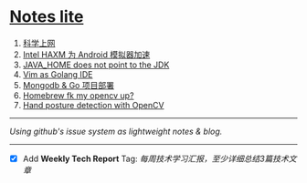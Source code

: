# [Notes lite](https://github.com/rainyear/lolita/issues)


1. [科学上网](https://github.com/rainyear/lolita/issues/1)
2. [Intel HAXM 为 Android 模拟器加速](https://github.com/rainyear/lolita/issues/2)
3. [JAVA_HOME does not point to the JDK](https://github.com/rainyear/lolita/issues/3)
5. [Vim as Golang IDE](https://github.com/rainyear/lolita/issues/5)
6. [Mongodb & Go 项目部署](https://github.com/rainyear/lolita/issues/6)
7. [Homebrew fk my opencv up?](https://github.com/rainyear/lolita/issues/7)
8. [Hand posture detection with OpenCV](https://github.com/rainyear/lolita/issues/8)


---

_Using github's issue system as lightweight notes &amp; blog._

---

- [X] Add **Weekly Tech Report** Tag: _每周技术学习汇报，至少详细总结3篇技术文章_
